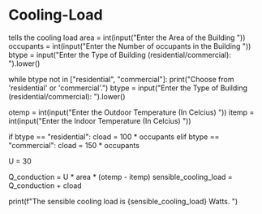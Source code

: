# Cooling-Load
tells the cooling load 
area = int(input("Enter the Area of the Building "))
occupants = int(input("Enter the Number of occupants in the Building "))
btype = input("Enter the Type of Building (residential/commercial): ").lower()

while btype not in ["residential", "commercial"]:
    print("Choose from 'residential' or 'commercial'.")
    btype = input("Enter the Type of Building (residential/commercial): ").lower()


otemp = int(input("Enter the Outdoor Temperature (In Celcius) "))
itemp = int(input("Enter the Indoor Temperature (In Celcius) "))

if btype == "residential":
        cload = 100 * occupants
elif btype == "commercial":
        cload = 150 * occupants

U = 30

Q_conduction = U * area * (otemp - itemp)
sensible_cooling_load = Q_conduction + cload


print(f"The sensible cooling load is {sensible_cooling_load} Watts. ")

